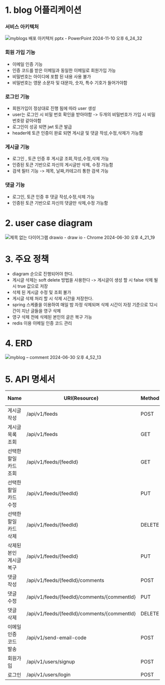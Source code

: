 # 1. blog 어플리케이션 

### 서비스 아키텍처

![myblogs 배포 아키텍처 pptx - PowerPoint 2024-11-10 오후 6_24_32](https://github.com/user-attachments/assets/4ded774b-89b0-4199-8915-78b36c58d0a7)

### 회원 가입 기능
- 이메일 인증 기능
- 인증 코드를 받은 이메일과 동일한 이메일로 회원가입 가능
- 비밀번호는 아이디에 포함 된 내용 사용 불가
- 비밀번호는 영문 소문자 및 대문자, 숫자, 특수 기호가 들어가야함

### 로그인 기능 
- 회원가입이 정상대로 진행 됨에 따라 user 생성
- user는 로그인 시 비밀 번호 확인을 받아야함 -> 두개의 비밀번호가 가입 시 비밀 번호랑 같아야함
- 로그인이 성공 되면 jwt 토큰 발급
- header에 토큰 인증이 완료 되면 게시글 및 댓글 작성,수정,삭제가 가능함

### 게시글 기능 
- 로그인 , 토큰 인증 후 게시글 조회,작성,수정,삭제 가능
- 인증된 토큰 기반으로 자신의 게시글만 삭제, 수정 가능함
- 검색 필터 기능 -> 제목, 날짜,카테고리 통한 검색 가능


### 댓글 기능 
- 로그인, 토큰 인증 후 댓글 작성,수정,삭제 가능
- 인증된 토큰 기반으로 자신의 댓글만 삭제,수정 가능함


# 2. user case diagram

![제목 없는 다이어그램 drawio - draw io - Chrome 2024-06-30 오후 4_21_19](https://github.com/gooddle/myblog/assets/128583844/572ba74c-07f5-4a67-8c25-b4dd7f1bfa42)

# 3. 주요 정책
- diagram 순으로 진행되어야 한다.
- 게시글 삭제는 soft delete 방법을 사용한다 -> 게시글이 생성 할 시 false 삭제 될 시 true 값으로 저장
- 삭제 된 게시글 수정 및 조회 불가
- 게시글 삭제 처리 할 시 삭제 시간을 저장한다.
- spring 스케줄을 이용하여 매일 밤 자정 삭제되며 삭제 시간이 자정 기준으로 12시간이 지난 글들을 영구 삭제
- 영구 삭제 전에 삭제된 본인의 글은 복구 가능
- redis 이용 이메일 인증 코드 관리 


# 4. ERD

![myblog – comment 2024-06-30 오후 4_52_13](https://github.com/gooddle/myblog/assets/128583844/fcede526-8ffd-49ee-a0bb-0472f7350f75)


# 5. API 명세서 

| Name          | URI(Resource)                               | Method | Status Code |
|---------------|---------------------------------------------| -------------| -------------|
| 게시글 작성        | /api/v1/feeds                               | POST | 201 |
| 게시글 목록 조회     | /api/v1/feeds                               |  GET | 200 |
| 선택한 할일 카드 조회  | /api/v1/feeds/{feedId}                      | GET | 200 |
| 선택한 할일 카드 수정  | /api/v1/feeds/{feedId}                      | PUT | 200 |
| 선택한 할일 카드 삭제  | /api/v1/feeds/{feedId}                      | DELETE | 204 |
| 삭제된 본인 게시글 복구 | /api/v1/feeds/{feedId}                      | PUT | 200|
| 댓글 작성         | /api/v1/feeds/{feedId}/comments             |  POST | 201 |
| 댓글 수정         | /api/v1/feeds/{feedId}/comments/{commentId} | PUT | 200 |
| 댓글 삭제         | /api/v1/feeds/{feedId}/comments/{commentId} | DELETE | 204 |
| 이메일 인증 코드 발송  | /api/v1/send-email-code                     | POST | 201 |
| 회원가입          | /api/v1/users/signup                        | POST | 201 |
| 로그인           | /api/v1/users/login                         | POST | 201 |


